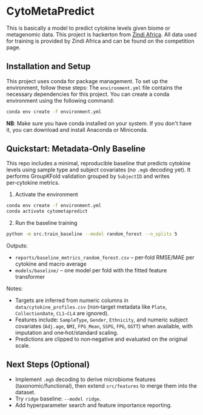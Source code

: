 # CytoMetaPredict
This is basically a model to predict cytokine levels given biome or metagenomic data. This project is hackerton from [Zindi Africa](https://zindi.africa/).
All data used for training is provided by Zindi Africa and can be found on the competition page. 


## Installation and Setup
This project uses conda for package management. To set up the environment, follow these steps:
The `environment.yml` file contains the necessary dependencies for this project. You can create a conda environment using the following command:

```bash
conda env create -f environment.yml
```

**NB**: Make sure you have conda installed on your system. If you don't have it, you can download and install Anaconda or Miniconda.

## Quickstart: Metadata‑Only Baseline

This repo includes a minimal, reproducible baseline that predicts cytokine levels using sample type and subject covariates (no `.mgb` decoding yet). It performs GroupKFold validation grouped by `SubjectID` and writes per‑cytokine metrics.

1) Activate the environment

```bash
conda env create -f environment.yml
conda activate cytometapredict
```

2) Run the baseline training

```bash
python -m src.train_baseline --model random_forest --n_splits 5
```

Outputs:
- `reports/baseline_metrics_random_forest.csv` – per‑fold RMSE/MAE per cytokine and macro average
- `models/baseline/` – one model per fold with the fitted feature transformer

Notes:
- Targets are inferred from numeric columns in `data/cytokine_profiles.csv` (non‑target metadata like `Plate`, `CollectionDate`, `CL1–CL4` are ignored).
- Features include: `SampleType`, `Gender`, `Ethnicity`, and numeric subject covariates (`Adj.age`, `BMI`, `FPG_Mean`, `SSPG`, `FPG`, `OGTT`) when available, with imputation and one‑hot/standard scaling.
- Predictions are clipped to non‑negative and evaluated on the original scale.

## Next Steps (Optional)

- Implement `.mgb` decoding to derive microbiome features (taxonomic/functional), then extend `src/features` to merge them into the dataset.
- Try `ridge` baseline: `--model ridge`.
- Add hyperparameter search and feature importance reporting.
